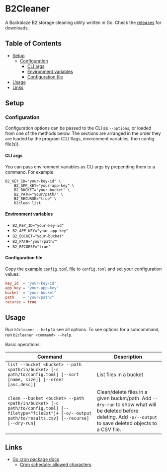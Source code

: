 # B2Cleaner <!-- omit in toc -->

A Backblaze B2 storage cleaning utility written in Go. Check the [releases](https://github.com/redjax/go-b2cleaner/releases) for downloads.

## Table of Contents <!-- omit in toc -->

- [Setup](#setup)
  - [Configuration](#configuration)
    - [CLI args](#cli-args)
    - [Environment variables](#environment-variables)
    - [Configuration file](#configuration-file)
- [Usage](#usage)
- [Links](#links)

## Setup

### Configuration

Configuration options can be passed to the CLI as `--options`, or loaded from one of the methods below. The sections are arranged in the order they are loaded by the program (CLI flags, environment variables, then config file(s)).

#### CLI args

You can pass environment variables as CLI args by prepending them to a command. For example:

```shell
B2_KEY_ID="your-key-id" \
    B2_APP_KEY="your-app-key" \
    B2_BUCKET="your-bucket" \
    B2_PATH="your/path/" \
    B2_RECURSE="true" \
    b2clean list
```

#### Environment variables

* `B2_KEY_ID="your-key-id"`
* `B2_APP_KEY="your-app-key"`
* `B2_BUCKET="your-bucket"`
* `B2_PATH="your/path/"`
* `B2_RECURSE="true"`

#### Configuration file

Copy the [example `config.toml` file](./example.config.toml) to `config.toml` and set your configuration values:

```toml
key_id  = "your-key-id"
app_key = "your-app-key"
bucket  = "your-bucket"
path    = "your/path/"
recurse = true
```

## Usage

Run `b2cleaner --help` to see all options. To see options for a subcommand, run `b2cleaner <command> --help`.

Basic operations:

| Command                                                                                                                                                      | Description                                                                                                                                                       |
| ------------------------------------------------------------------------------------------------------------------------------------------------------------ | ----------------------------------------------------------------------------------------------------------------------------------------------------------------- |
| `list --bucket <bucket> --path <path/in/bucket> [-c path/to/config.toml] [--sort [name, size]] [--order [asc,desc]]`                                         | List files in a bucket                                                                                                                                            |
| `clean --bucket <bucket> --path <path/in/bucket> [-c path/to/config.toml] [--filetype="fileExt"]+ [-o/--output path/to/results.csv] [--recurse] [--dry-run]` | Clean/delete files in a given bucket/path. Add `--dry-run` to show what will be deleted before deleting. Add `-o/--output` to save deleted objects to a CSV file. |

## Links

- [Go cron package docs](https://pkg.go.dev/github.com/robfig/cron)
  - [Cron schedule: allowed characters](https://pkg.go.dev/github.com/robfig/cron#hdr-CRON_Expression_Format)
